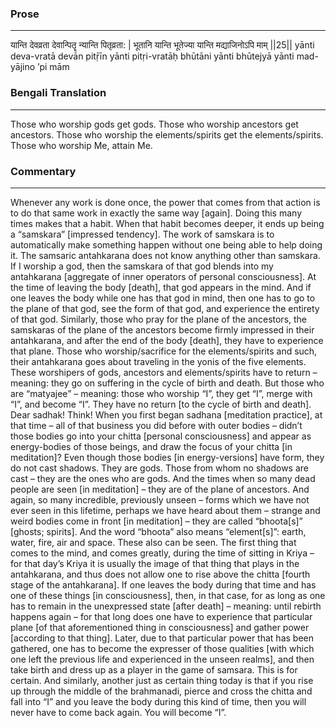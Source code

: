 ### Prose 
 --- 
यान्ति देवव्रता देवान्पितॄ न्यान्ति पितृव्रता: |
भूतानि यान्ति भूतेज्या यान्ति मद्याजिनोऽपि माम् ||25||
yānti deva-vratā devān pitṝīn yānti pitṛi-vratāḥ
bhūtāni yānti bhūtejyā yānti mad-yājino ’pi mām

### Bengali Translation 
 --- 
Those who worship gods get gods. Those who worship ancestors get ancestors. Those who worship the elements/spirits get the elements/spirits. Those who worship Me, attain Me.

### Commentary 
 --- 
Whenever any work is done once, the power that comes from that action is to do that same work in exactly the same way [again]. Doing this many times makes that a habit. When that habit becomes deeper, it ends up being a “samskara” [impressed tendency]. The work of samskara is to automatically make something happen without one being able to help doing it. The samsaric antahkarana does not know anything other than samskara. If I worship a god, then the samskara of that god blends into my antahkarana [aggregate of inner operators of personal consciousness]. At the time of leaving the body [death], that god appears in the mind. And if one leaves the body while one has that god in mind, then one has to go to the plane of that god, see the form of that god, and experience the entirety of that god. Similarly, those who pray for the plane of the ancestors, the samskaras of the plane of the ancestors become firmly impressed in their antahkarana, and after the end of the body [death], they have to experience that plane. Those who worship/sacrifice for the elements/spirits and such, their antahkarana goes about traveling in the yonis of the five elements. These worshipers of gods, ancestors and elements/spirits have to return – meaning: they go on suffering in the cycle of birth and death. But those who are “matyajee” – meaning: those who worship “I”, they get “I”, merge with “I”, and become “I”. They have no return [to the cycle of birth and death].
 
Dear sadhak! Think! When you first began sadhana [meditation practice], at that time – all of that business you did before with outer bodies – didn’t those bodies go into your chitta [personal consciousness] and appear as energy-bodies of those beings, and draw the focus of your chitta [in meditation]? Even though those bodies [in energy-versions] have form, they do not cast shadows. They are gods. Those from whom no shadows are cast – they are the ones who are gods. And the times when so many dead people are seen [in meditation] – they are of the plane of ancestors. And again, so many incredible, previously unseen – forms which we have not ever seen in this lifetime, perhaps we have heard about them – strange and weird bodies come in front [in meditation] – they are called “bhoota[s]” [ghosts; spirits]. And the word “bhoota” also means “element[s]”: earth, water, fire, air and space. These also can be seen. The first thing that comes to the mind, and comes greatly, during the time of sitting in Kriya – for that day’s Kriya it is usually the image of that thing that plays in the antahkarana, and thus does not allow one to rise above the chitta [fourth stage of the antahkarana]. If one leaves the body during that time and has one of these things [in consciousness], then, in that case, for as long as one has to remain in the unexpressed state [after death] – meaning: until rebirth happens again – for that long does one have to experience that particular plane [of that aforementioned thing in consciousness] and gather power [according to that thing]. Later, due to that particular power that has been gathered, one has to become the expresser of those qualities [with which one left the previous life and experienced in the unseen realms], and then take birth and dress up as a player in the game of samsara. This is for certain. And similarly, another just as certain thing today is that if you rise up through the middle of the brahmanadi, pierce and cross the chitta and fall into “I” and you leave the body during this kind of time, then you will never have to come back again. You will become “I”.